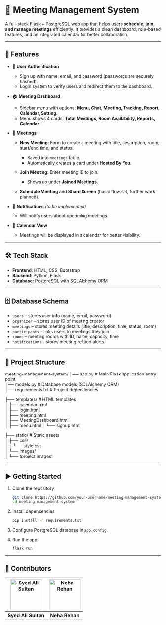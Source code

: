 # 📌 Meeting Management System

A full-stack Flask + PostgreSQL web app that helps users **schedule, join, and manage meetings** efficiently. It provides a clean dashboard, role-based features, and an integrated calendar for better collaboration.

---

## 🚀 Features

* 🔑 **User Authentication**

  * Sign up with name, email, and password (passwords are securely hashed).
  * Login system to verify users and redirect them to the dashboard.

* 🏠 **Meeting Dashboard**

  * Sidebar menu with options: **Menu, Chat, Meeting, Tracking, Report, Calendar, Setting**.
  * Menu shows 4 cards: **Total Meetings, Room Availability, Reports, Calendar**.

* 📅 **Meetings**

  * **New Meeting**: Form to create a meeting with title, description, room, start/end time, and status.

    * Saved into `meetings` table.
    * Automatically creates a card under **Hosted By You**.

  * **Join Meeting**: Enter meeting ID to join.

    * Shows up under **Joined Meetings**.
  * **Schedule Meeting** and **Share Screen** (basic flow set, further work planned).

* 🔔 **Notifications** *(to be implemented)*

  * Will notify users about upcoming meetings.

* 📆 **Calendar View** 

  * Meetings will be displayed in a calendar for better visibility.

---

## 🛠️ Tech Stack

* **Frontend**: HTML, CSS, Bootstrap
* **Backend**: Python, Flask
* **Database**: PostgreSQL with SQLAlchemy ORM

---

## 🗄️ Database Schema

* `users` – stores user info (name, email, password)
* `organizer` – stores user ID of meeting creator
* `meetings` – stores meeting details (title, description, time, status, room)
* `participants` – links users to meetings they join
* `rooms` – meeting rooms with ID, name, capacity, time
* `notifications` – stores meeting related alerts 

---
## 📂 Project Structure

meeting-management-system/
│── app.py                # Main Flask application entry point  
│── models.py             # Database models (SQLAlchemy ORM)  
│── requirements.txt      # Project dependencies  

├── templates/            # HTML templates  
│   ├── calendar.html  
│   ├── login.html  
│   ├── meeting.html  
│   ├── MeetingDashboard.html  
│   ├── menu.html
│   └── signup.html  

├── static/               # Static assets  
│   ├── css/  
│   │   └── style.css  
│   └── images/  
│       └── (project images)  

---

## ▶️ Getting Started

1. Clone the repository

   ```bash
   git clone https://github.com/your-username/meeting-management-system.git
   cd meeting-management-system
   ```

2. Install dependencies

   ```bash
   pip install -r requirements.txt
   ```

3. Configure PostgreSQL database in `app.config`.

4. Run the app

   ```bash
   flask run
   ```

---

## 👥 Contributors  

| [<img src="https://github.com/alishah18105.png" width="100px;" alt="Syed Ali Sultan"/>](https://github.com/alishah18105) | [<img src="https://github.com/neharehan2005.png" width="100px;" alt="Neha Rehan"/>](https://github.com/neharehan2005) |
|:---:|:---:|
| **Syed Ali Sultan** | **Neha Rehan** |
